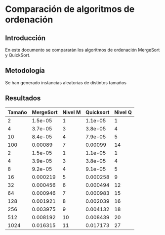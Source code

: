 # Comparación de algoritmos de ordenación
## Introducción
En este documento se compararán los algoritmos de ordenación MergeSort y QuickSort.
## Metodología
Se han generado instancias aleatorias de distintos tamaños
## Resultados
| Tamaño | MergeSort | Nivel M | Quicksort | Nivel Q |
|--------|-----------|-----------|-----------|-----------|
| 2 | 1.5e-05 | 1 | 1.1e-05 |1 |
| 4 | 3.7e-05 | 3 | 3.8e-05 |4 |
| 10 | 8.4e-05 | 4 | 7.9e-05 |5 |
| 100 | 0.00089 | 7 | 0.00099 |14 |
| 2 | 1.5e-05 | 1 | 1.1e-05 |1 |
| 4 | 3.9e-05 | 3 | 3.8e-05 |4 |
| 8 | 9.2e-05 | 4 | 9.1e-05 |5 |
| 16 | 0.000219 | 5 | 0.000258 |9 |
| 32 | 0.000456 | 6 | 0.000494 |12 |
| 64 | 0.000946 | 7 | 0.000983 |15 |
| 128 | 0.001921 | 8 | 0.002039 |16 |
| 256 | 0.003975 | 9 | 0.004132 |18 |
| 512 | 0.008192 | 10 | 0.008439 |20 |
| 1024 | 0.016315 | 11 | 0.017173 |27 |
